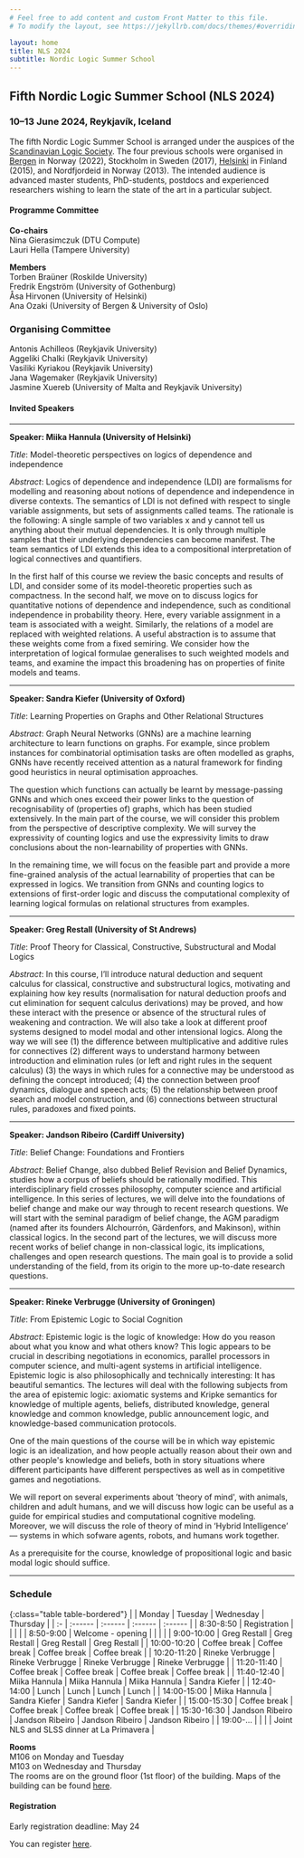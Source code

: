 ```yaml
---
# Feel free to add content and custom Front Matter to this file.
# To modify the layout, see https://jekyllrb.com/docs/themes/#overriding-theme-defaults

layout: home
title: NLS 2024
subtitle: Nordic Logic Summer School
---
```


## Fifth Nordic Logic Summer School (NLS 2024) ##

### 10–13 June 2024, Reykjavík, Iceland ###

The fifth Nordic Logic Summer School is arranged under the auspices of the [Scandinavian Logic Society](https://scandinavianlogic.org/). The four previous schools were organised in [Bergen](https://scandinavianlogic2020.w.uib.no/fourth-nordic-logic-summer-school-nls-2020/) in Norway (2022), Stockholm in Sweden (2017), [Helsinki](https://web.archive.org/web/20161117234437/https://www.helsinki.fi/sls2015/index.html) in Finland (2015), and Nordfjordeid in Norway (2013). The intended audience is advanced master students, PhD-students, postdocs and experienced researchers wishing to learn the state of the art in a particular subject. 


#### Programme Committee ####

**Co-chairs**  
Nina Gierasimczuk (DTU Compute)  
Lauri Hella (Tampere University)  

**Members**  
Torben Braüner (Roskilde University)  
Fredrik Engström (University of Gothenburg)   
Åsa Hirvonen (University of Helsinki)   
Ana Ozaki (University of Bergen & University of Oslo)  

### Organising Committee ###

Antonis Achilleos (Reykjavik University)  
Aggeliki Chalki (Reykjavik University)  
Vasiliki Kyriakou (Reykjavik University)  
Jana Wagemaker (Reykjavik University)  
Jasmine Xuereb (University of Malta and Reykjavik University) 

#### Invited Speakers ####

-------------------------------------------------------------------------------------------------

**Speaker: Miika Hannula (University of Helsinki)**

*Title*: Model-theoretic perspectives on logics of dependence and independence

*Abstract*: Logics of dependence and independence (LDI) are formalisms for modelling and reasoning about notions of dependence and independence in diverse contexts. The semantics of LDI is not defined with respect to single variable assignments, but sets of assignments called teams. The rationale is the following: A single sample of two variables x and y cannot tell us anything about their mutual dependencies. It is only through multiple samples that their underlying dependencies can become manifest. The team semantics of LDI extends this idea to a compositional interpretation of logical connectives and quantifiers.
 
In the first half of this course we review the basic concepts and results of LDI, and consider some of its model-theoretic properties such as compactness. In the second half, we move on to discuss logics for quantitative notions of dependence and independence, such as conditional independence in probability theory. Here, every variable assignment in a team is associated with a weight. Similarly, the relations of a model are replaced with weighted relations. A useful abstraction is to assume that these weights come from a fixed semiring. We consider how the interpretation of logical formulae generalises to such weighted models and teams, and examine the impact this broadening has on properties of finite models and teams.

-------------------------------------------------------------------------------------------------

**Speaker: Sandra Kiefer (University of Oxford)**

*Title*: Learning Properties on Graphs and Other Relational Structures

*Abstract*: Graph Neural Networks (GNNs) are a machine learning architecture to learn functions on graphs. For example, since problem instances for combinatorial optimisation tasks are often modelled as graphs, GNNs have recently received attention as a natural framework for finding good heuristics in neural optimisation approaches. 

The question which functions can actually be learnt by message-passing GNNs and which ones exceed their power links to the question of recognisability of (properties of) graphs, which has been studied extensively. In the main part of the course, we will consider this problem from the perspective of descriptive complexity. We will survey the expressivity of counting logics and use the expressivity limits to draw conclusions about the non-learnability of properties with GNNs.

In the remaining time, we will focus on the feasible part and provide a more fine-grained analysis of the actual learnability of properties that can be expressed in logics. We transition from GNNs and counting logics to extensions of first-order logic and discuss the computational complexity of learning logical formulas on relational structures from examples.

-------------------------------------------------------------------------------------------------

**Speaker: Greg Restall (University of St Andrews)**

*Title*: Proof Theory for Classical, Constructive, Substructural and Modal Logics

*Abstract*: In this course, I’ll introduce natural deduction and sequent calculus for classical, constructive and substructural logics, motivating and explaining how key results (normalisation for natural deduction proofs and cut elimination for sequent calculus derivations) may be proved, and how these interact with the presence or absence of the structural rules of weakening and contraction. We will also take a look at different proof systems designed to model modal and other intensional logics. Along the way we will see (1) the difference between multiplicative and additive rules for connectives (2) different ways to understand harmony between introduction and elimination rules (or left and right rules in the sequent calculus) (3) the ways in which rules for a connective may be understood as defining the concept introduced; (4) the connection between proof dynamics, dialogue and speech acts; (5) the relationship between proof search and model construction, and (6) connections between structural rules, paradoxes and fixed points.

----------------------------------------------------------------------------------------------------------

**Speaker: Jandson Ribeiro (Cardiff University)** 

*Title*: Belief Change: Foundations and Frontiers

*Abstract*: Belief Change, also dubbed Belief Revision and Belief Dynamics, studies how a corpus of beliefs should be rationally modified. This interdisciplinary field crosses philosophy, computer science and artificial intelligence. In this series of lectures, we will delve into the foundations of belief change and make our way through to recent research questions. We will start with the seminal paradigm of belief change, the AGM paradigm (named after its founders Alchourrón, Gärdenfors, and Makinson), within classical logics. In the second part of the lectures, we will discuss more recent works of belief change in non-classical logic, its implications, challenges and open research questions. The main goal is to provide a solid understanding of the field, from its origin to the more up-to-date research questions.

-------------------------------------------------------------------------------------------------


**Speaker: Rineke Verbrugge (University of Groningen)**

*Title*: From Epistemic Logic to Social Cognition

*Abstract*: Epistemic logic is the logic of knowledge: How do you reason about what you know and what others know? This logic appears to be crucial in describing negotiations in economics, parallel processors in computer science, and multi-agent systems in artificial intelligence. Epistemic logic is also philosophically and technically interesting: It has beautiful semantics. The lectures will deal with the following subjects from the area of epistemic logic: axiomatic systems and Kripke semantics for knowledge of multiple agents, beliefs, distributed knowledge, general knowledge and common knowledge, public announcement logic, and knowledge-based communication protocols.

One of the main questions of the course will be in which way epistemic logic is an idealization, and how people actually reason about their own and other people's knowledge and beliefs, both in story situations where different participants have different perspectives as well as in competitive games and negotiations.

We will report on several experiments about ’theory of mind', with animals, children and adult humans, and we will discuss how logic can be useful as a guide for empirical studies and computational cognitive modeling. Moreover, we will discuss the role of theory of mind in ‘Hybrid Intelligence’ — systems in which sofware agents, robots, and humans work together.

As a prerequisite for the course, knowledge of propositional logic and basic modal logic should suffice.


-----------------------------------------------------------------------------------------------------


### Schedule  ###


{:class="table table-bordered"}
|  | Monday | Tuesday | Wednesday | Thursday |
| :- | :------ | :------ | :------ | :------ |
| 8:30-8:50 | Registration |    |   |        |
| 8:50-9:00 | Welcome - opening |    |   |      |
| 9:00-10:00 | Greg Restall | Greg Restall   | Greg Restall | Greg Restall |
| 10:00-10:20 | Coffee break | Coffee break  | Coffee break  | Coffee break  |
| 10:20-11:20 | Rineke Verbrugge | Rineke Verbrugge |  Rineke Verbrugge | Rineke Verbrugge | 
| 11:20-11:40 | Coffee break | Coffee break  | Coffee break  | Coffee break  |
| 11:40-12:40 |   Miika Hannula | Miika Hannula | Miika Hannula | Sandra Kiefer |
| 12:40-14:00 | Lunch | Lunch | Lunch | Lunch |
| 14:00-15:00 |   Miika Hannula | Sandra Kiefer | Sandra Kiefer | Sandra Kiefer |
| 15:00-15:30 | Coffee break | Coffee break | Coffee break | Coffee break |
| 15:30-16:30 |  Jandson Ribeiro | Jandson Ribeiro | Jandson Ribeiro | Jandson Ribeiro | 
| 19:00-... |  | |  | Joint NLS and SLSS dinner at La Primavera |


**Rooms**  
M106 on Monday and Tuesday  
M103 on Wednesday and Thursday  
The rooms are on the ground floor (1st floor) of the building. Maps of the building can be found [here](https://en.ru.is/campus/).


#### Registration ####

Early registration deadline: May 24

You can register [here](https://fienta.com/twelfth-scandinavian-logic-symposium-slss-2024).
